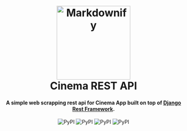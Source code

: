 <h1 align="center">
  <br>
  <img src="https://pngimage.net/wp-content/uploads/2018/06/rolo-de-filme-cinema-vector-png-2.png" alt="Markdownify" width="200">
  <br>
  Cinema REST API
  <br>
</h1>

<h4 align="center">A simple web scrapping rest api for Cinema App built on top of <a href="https://www.django-rest-framework.org/" target="_blank">Django Rest Framework</a>.</h4>

<p align="center">
<img alt="PyPI" src="https://img.shields.io/badge/Django-3.0.1-green">
  <img alt="PyPI" src="https://img.shields.io/pypi/v/djangorestframework?color=Blue&label=DjangoRestFramework">
  <img alt="PyPI" src="https://img.shields.io/badge/BeautifulSoup-4.8.0-blue">
  <img alt="PyPI" src="https://img.shields.io/pypi/v/requests?color=Green&label=Requests">
</p>
